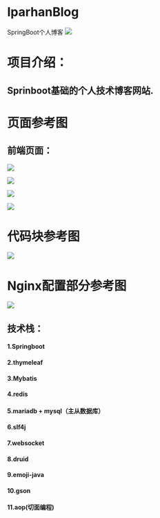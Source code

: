 # IparhanBlog
SpringBoot个人博客
![](https://www.anita.com/blog/en_us/wp-content/uploads/sites/3/2016/02/blog-success.jpg)

# 项目介绍：
  ## Sprinboot基础的个人技术博客网站.
 
# 页面参考图
## 前端页面：
![](https://github.com/kaisar420/IparhanBlog/blob/master/blog-master/img/github01.jpeg)     

![](https://github.com/kaisar420/IparhanBlog/blob/master/blog-master/img/github02.jpeg)

![](https://github.com/kaisar420/IparhanBlog/blob/master/blog-master/img/github03.jpeg)

![](https://github.com/kaisar420/IparhanBlog/blob/master/blog-master/img/github04.jpeg)

# 代码块参考图

![](https://github.com/kaisar420/IparhanBlog/blob/master/blog-master/img/github05.jpeg)



# Nginx配置部分参考图
![](https://github.com/kaisar420/IparhanBlog/blob/master/blog-master/img/github06.jpeg)

  
## 技术栈：

   #### 1.Springboot
   #### 2.thymeleaf
   #### 3.Mybatis
   #### 4.redis
   #### 5.mariadb + mysql（主从数据库）
   #### 6.slf4j
   #### 7.websocket
   #### 8.druid
   #### 9.emoji-java
   #### 10.gson
   #### 11.aop(切面编程)
  
